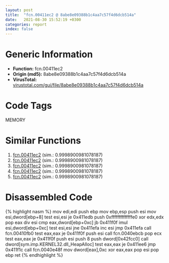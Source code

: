 ```yaml
---
layout: post
title:  "fcn.00411ec2 @ 8abe8e09388b1c4aa7c57f4d6dcb514a"
date:   2021-08-30 15:52:19 +0300
categories: report
index: false
---
```


# Generic Information
- **Function:** fcn.00411ec2
- **Origin (md5):** 8abe8e09388b1c4aa7c57f4d6dcb514a
- **VirusTotal:** [virustotal.com/gui/file/8abe8e09388b1c4aa7c57f4d6dcb514a][virustotal_ref]

# Code Tags
<span class="tag" id="MEMORY">MEMORY</span>


# Similar Functions

1. [fcn.00411ec2][similar_1_ref] (sim.: 0.9998900981078187)
2. [fcn.00411ec2][similar_2_ref] (sim.: 0.9998900981078187)
3. [fcn.00411ec2][similar_3_ref] (sim.: 0.9998900981078187)
4. [fcn.00411ec2][similar_4_ref] (sim.: 0.9998900981078187)
5. [fcn.00411ec2][similar_5_ref] (sim.: 0.9998900981078187)


# Disassembled Code

{% highlight nasm %}
mov edi,edi
push ebp
mov ebp,esp
push esi
mov esi,dword[ebp+8]
test esi,esi
je 0x411edb
push 0xffffffffffffffe0
xor edx,edx
pop eax
div esi
cmp eax,dword[ebp+0xc]
jb 0x411f0f
imul esi,dword[ebp+0xc]
test esi,esi
jne 0x411efa
inc esi
jmp 0x411efa
call fcn.00410fb0
test eax,eax
je 0x411f0f
push esi
call fcn.0040ebcb
pop ecx
test eax,eax
je 0x411f0f
push esi
push 8
push dword[0x42fcc0]
call dword[sym.imp.KERNEL32.dll_HeapAlloc]
test eax,eax
je 0x411ee6
jmp 0x411f1c
call fcn.0040e48f
mov dword[eax],0xc
xor eax,eax
pop esi
pop ebp
ret 
{% endhighlight %}


[similar_1_ref]: /report/fcn.00411ec2@085153c885606aff7ed776c037a16a81
[similar_2_ref]: /report/fcn.00411ec2@01d0cd3c460f5206e4de8b461b154604
[similar_3_ref]: /report/fcn.00411ec2@9060907d555cecab3519fcbc82318d7e
[similar_4_ref]: /report/fcn.00411ec2@e9c6b3bcaa2edc455cb26f1e0f4a513a
[similar_5_ref]: /report/fcn.00411ec2@8fe319558c6f221efde51f3acc33b19c
[virustotal_ref]: https://www.virustotal.com/gui/file/8abe8e09388b1c4aa7c57f4d6dcb514a